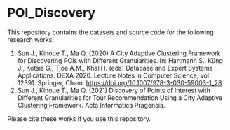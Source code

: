 # POI_Discovery
This repository contains the datasets and source code for the following research works:
1. Sun J., Kinoue T., Ma Q. (2020) A City Adaptive Clustering Framework for Discovering POIs with Different Granularities. In: Hartmann S., Küng J., Kotsis G., Tjoa A.M., Khalil I. (eds) Database and Expert Systems Applications. DEXA 2020. Lecture Notes in Computer Science, vol 12391. Springer, Cham. https://doi.org/10.1007/978-3-030-59003-1_28
2. Sun J., Kinoue T., Ma Q. (2021) Discovery of Points of Interest with Different Granularities for Tour Recommendation Using a City Adaptive Clustering Framework. Acta Informatica Pragensia.

Please cite these works if you use this repository. 
